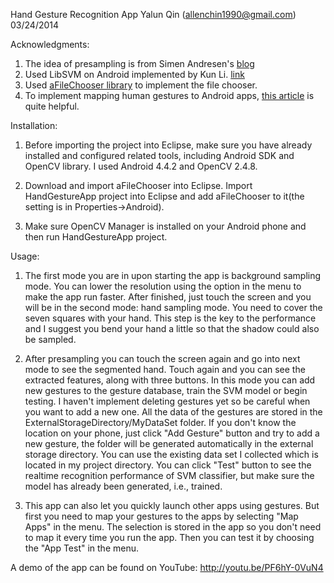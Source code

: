 Hand Gesture Recognition App
Yalun Qin (allenchin1990@gmail.com)
03/24/2014

Acknowledgments:

1. The idea of presampling is from Simen Andresen's [blog](http://simena86.github.io/blog/2013/08/12/hand-tracking-and-recognition-with-opencv/) 
2. Used LibSVM on Android implemented by Kun Li.
   [link](https://github.com/cnbuff410/Libsvm-androidjni)
3. Used [aFileChooser library](https://github.com/iPaulPro/aFileChooser) to
   implement the file chooser.
4. To implement mapping human gestures to Android apps, [this article](http://blog.csdn.net/qinjuning/article/details/6867806) is quite helpful.

Installation:

1. Before importing the project into Eclipse, make sure you have already
installed and configured related tools, including Android SDK and OpenCV
library. I used Android 4.4.2 and OpenCV 2.4.8. 

2. Download and import aFileChooser into Eclipse. Import HandGestureApp project into
Eclipse and add aFileChooser to it(the setting is in Properties->Android).

3. Make sure OpenCV Manager is installed on your Android phone and then run
HandGestureApp project.

Usage:

1. The first mode you are in upon starting the app is background sampling
mode. You can lower the resolution using the option in the menu to make the app run faster.
After finished, just touch the screen and you will be in the second mode: hand
sampling mode. You need to cover the seven squares with your hand. This step
is the key to the performance and I suggest you bend your hand a little so that
the shadow could also be sampled. 

2. After presampling you can touch the screen again and go into next mode to
see the segmented hand. Touch again and you can see the extracted features,
along with three buttons. In this mode you can add new gestures to the gesture
database, train the SVM model or begin testing. I haven't implement deleting
gestures yet so be careful when you want to add a new one. All the data of the
gestures are stored in the ExternalStorageDirectory/MyDataSet folder. If you
don't know the location on your phone, just click "Add Gesture" button and try
to add a new gesture, the folder will be generated automatically in the
external storage directory. You can use the existing data set I collected which
is located in my project directory. You can click "Test" button to see the
realtime recognition performance of SVM classifier, but make sure the model has
already been generated, i.e., trained. 

3. This app can also let you quickly launch other apps using gestures. But first you need to
map your gestures to the apps by selecting "Map Apps" in the menu. The
selection is stored in the app so you don't need to map it every time you run
the app. Then you can test it by choosing the "App Test" in the menu.

A demo of the app can be found on YouTube: http://youtu.be/PF6hY-0VuN4
